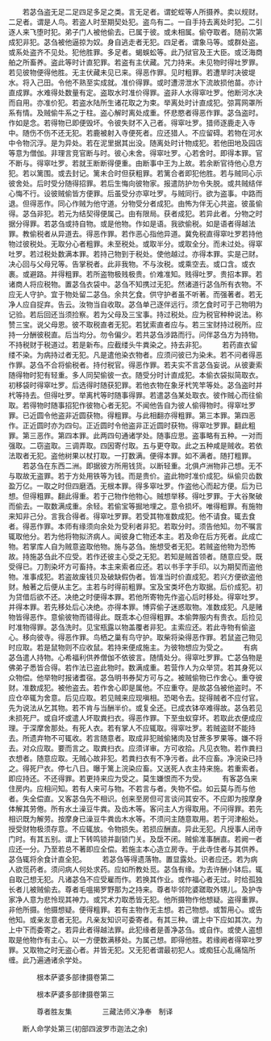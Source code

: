 <!-- { "loadSidebar": true } -->
　　若苾刍盗无足二足四足多足之类。言无足者。谓蛇蛭等人所摄养。卖以规财。二足者。谓是人鸟。若盗人时至期契处犯。盗鸟有二。一自手持去离处时犯。二引逐人来飞堕时犯。弟子门人被他偷去。已属于彼。或未相属。偷夺取者。随前次第成犯非犯。苾刍被他逼掠为奴。身自逃走者无犯。四足者。谓象马等。或群处盗。或系处盗齐不见处。犯他胜罪。多足者。蝎蜈蚣等。此乃狱官及王大臣。或泛海商舶之所畜养。盗此等时计直犯罪。若盗有主伏藏。咒力持来。未见物时得吐罗罪。若见彼物便得他胜。无主伏藏未见已来。得恶作罪。见时粗罪。若遭旱时决彼堤水。将入己田。令他不熟至实成就。准价得罪。或时遭涝泄水下流故损他苗。亦计直成罪。水难得处数量有定。盗取水时准价得罪。盗非人水得窣吐罗。他断河水决而自用。亦准价犯。若盗水陆所生诸花取之为束。举离处时计直成犯。弶罥网罩所系有情。及贼偷牛系之于柱。盗心解时离处成重。怀悲愍者得恶作罪。苾刍盗时。作如是念。若得物已即便毁坏。令彼失财不入己者。得窣吐罗。猎师逐鹿走入寺中。随伤不伤不还无犯。若鹿被射入寺便死者。应还猎人。不应留碍。若物在河水中令物沉浮。是为异处。若在泥里据其出没。随离处时计物成犯。若他田地及园店等意为僧伽。非理言竞官断与时。彼心未舍。得窣吐罗。心若舍时。即得本罪。官不断与。得窣吐罗。若就王断断得便重。由断事中王为上故。若余断官待他心息方犯。若以篱围。或去封记。篱未合时但获粗罪。若篱合者即犯他胜。若与贼同心示彼舍处。后时受分随得招罪。若后生悔向彼物家。报遣防护勿令失脱。或共贼结伴心悔不行。设彼贼偷皆方便罪。后虽受分亦窣吐罗。与贼同行。欲为盗事。中路而退。但得恶作。同心作贼为他守道。分物受分者成犯。由怖为伴无心共盗。彼虽偷得。苾刍非犯。若元为结契得便属己。由有限局。获者成犯。若异此者。分物之时据分得罪。若苾刍或持自物。或是他物。作如是语。我欲偷税。如是语者得越法罪。教偷税者从异道去。得恶作罪。若作恶心指他异道。冀免税直得窣吐罗若持他物过彼税处。无取分心者粗罪。未至税处。或取半分。或取全分。而未过处。得窣吐罗。若过税处数满本罪。若持己物到于税处。使他越过。亦得本罪。实是己财。决心回与父母兄等。告掌税者。此非我物。不与汝税。或乘空去。或口含。或衣裹。或避路。并得粗罪。若所盗物极贱极贵。价难准知。贱得吐罗。贵招本罪。若诸商人将应税物。置苾刍衣袋中。苾刍不知携过无犯。然诸道行苾刍所有衣物。不应无人守护。宜于物处留二苾刍。余共乞食。供守护者虽不听著。而强著者。若无净人应自捉弃。告云。汝物当自收取。苾刍单己逐伴远行。须乞食时可于己物明为记验。若后回还当须捡察。若为父母及三宝事。持过税处。应为税官种种说法。称赞三宝。说父母恩。彼不取税直者无犯。若犹索直者应与。若三宝财持过税所。应持一分酬彼税直。后当均分。勿令偏少。若共苾刍涉路而行。问伴苾刍方为持物。不持税财于税道过。若是新布。应截缕头牛粪染之。持去非犯。
　　若药直衣留缕不染。为病持过者无犯。凡是遣他染衣物者。应须问彼已为染未。若不问者得恶作罪。苾刍不合将偷税者。持付税官。得恶作罪。若夫实不言苾刍妄说。从彼妻索随得物时犯有轻重。多人同契偷彼一衣。随受分时计直成犯。本偷衣袋拟简取衣。初移袋时得窣吐罗。后选得时随获犯罪。若他衣物在象牙杙笐竿等处。苾刍盗时并杙等持去。但得吐罗。举离杙等时随事得罪。若遣苾刍某处取衣。彼作贼心而往偷取。若得物时随事招犯作彼物心者无犯。不闻他告自为彼人偷得物时。得窣吐罗罪。已近圆令他盗非近圆获物。得粗罪。与此相翻亦得粗罪。第三本罪。第四恶作。正近圆时亦为四句。正近圆时令他盗非正近圆时获物。得窣吐罗罪。翻此粗罪。第三恶作。第四本罪。此两四句通诸学处。随事应思。盗事略有五种。一对而强取。二窃盗取。三调弄取。四因寄付取。五与更夺取。此之五种咸是贼收。若依法取者无犯。盗他树果以杖打取。一打数满。便得本罪。如不满者。随打粗罪。
　　若苾刍在东西二洲。即据彼方所用钱货。以断轻重。北俱卢洲物非己想。无不与取故无盗罪。若于方处用铁等为钱。而是贵价。盗此物时准价成犯。纵偷贝齿数盈万亿。一取之时但四磨洒。无根本罪。得多窣吐罗。作盗他心而起方便。后为已想。但得粗罪。翻此得重。若于己物作他物心。贼想举移。得吐罗罪。于大谷聚破而偷去。一取数满成重。余轻。若偷宝等掘地埋之。意令损坏。唯得粗罪。有施物来知非己分。言我合得者。得窣吐罗罪。若受其物准数成犯。他不请食。辄去食者。得恶作罪。本师有缘须向余处为受利者非犯。若取分时。须告他知。勿不嘱言辄取他分。若为他将物拟济病人。闻彼身亡物还本主。若及命在后方死者。此成亡物。若掌库人自为贼意盗取他物。施与苾刍。施想受者无犯。若贼盗他物为恐怖故。持施苾刍此不应受。若作还彼主心受之无犯。若知是贼首领者。随意应受。既受得已。刀割染坏方可畜持。本主来索者应还。若以书手字手印。以为期契而盗他物。准事成犯。若盗故废钱贝及破缺假伪者。皆准当时价直成犯。若兴方便欲盗他财。触著之后便从主乞。主若与时得前粗罪。宝及宝类坏色方取据。后价成犯。初为贷借后欲不还。决绝之时便得本罪。若他所寄物先作盗心后时移处。得窣吐罗。并得本罪。若先移处后心决绝。亦得本罪。博弈偷子迷惑取物。准数成犯。凡是赌物皆得恶作。意偷彼物而错得此。既乖本心但得粗罪。本偷弊服内有贵衣。后捡见时准物得罪。苾刍洗时。见宝瓶露以物盖覆者非犯。主索应还。若此寺物有偷盗心。移向彼寺。得恶作罪。鸟栖之巢有鸟守护。取柴将染得恶作罪。若鼠盗己物见时应取。若是鼠物则不应收鼠。若持来便成施主。为彼物想应为受之。
　　有病苾刍遣人持物。心希福利供养僧伽不依彼言。随情处分。得窣吐罗罪。亡苾刍物是佛弟子悉皆合得。若作法已盗此物时。数满成重。若营作人为众举贷。若其身死以众物偿。他举物时报诸耆宿。苾刍明书券契方可与之。被贼偷物已作舍心。重夺彼财。准数成犯。被他盗去。若作舍心即是属他。不应重夺。是故苾刍被他盗时。不应仓卒辄为舍意。后见应取。若见贼来应现嗔相。恐喝令去。捉得贼者不应付官。先为说法从乞其物。若不肯与当酬半价。或复全还。已成衣钵卒难得故。苾刍若见未损死尸。或自坏或遣人坏取粪扫衣。得恶作罪。下至虫蚁穿坏。若取此衣便成应理。于深摩舍那处。有死人衣。若有掌人不应辄取。得窣吐罗。若贼盗财不能持去。所遗弃物不可辄收。若言随意者。取成非犯贼偷猪肉及甘蔗多罗果等。嫌不将去。对众应取。要而言之。取粪扫衣。应须详审。方可收拾。凡见衣物。若作粪扫衣想者。随意应取。无贼心故非犯。若粪扫衣有不净污者。此不应畜。净浣染已持之。得死尸衣。停七八日。曝于篱上浣染应畜。又送死人衣主持来施。若重索者。即应持还。不还得罪。若更持来应为受之。莫生嫌恨而不为受。
　　有客苾刍来住房内。应相问知。若有人来可与物。不若言与者。失物不偿。如云莫与而与他者。失全偿直。又客苾刍先不相识。创来至房但可言谈问其安不。不应即为按摩身体解其劳倦。所有水土澡豆牛粪。及齿木等。客问主人方得取用。不问得罪。若先相识既为解劳。按摩身已澡豆牛粪齿木水等。不须问主随意取用。若于河津船处。授受财物极须存意。不应辄放。令物损失。若损应酬直。异此无犯。凡授事人闭寺门时。有其五别。谓上下转鸣锁并副锁门关。及扂不闭。贼偷准事酬直。若阙一者应还一分。乃至若总不著即应全偿。若施主本心造立房寺。于此寺住者与其供养。苾刍辄将余食计直全犯。
　　若苾刍等得遗落物。置显露处。识者应还。若为病人欲觅药者。须问病人何处求药。应如所教处觅。苾刍有缘。为去许酬小钵后。辄自取己想无犯。凡诸苾刍不应受雇而作。若换其作业。或作福心者无过。时给孤独长者儿被贼偷去。尊者毛嗢揭罗野那为之持来。尊者毕邻陀婆蹉取外甥儿。及护寺家净人意为悲怜现其神力。或咒术力取悉皆无犯。他所摄物作他想疑。盗得重罪。非他所摄。他摄想疑。便得粗罪。若有主物作无主想。若己物想。或暂用心。或告他知。或亲友意者无犯。凡亲友知识可委寄者。有其三种。谓上中下应如其次。为上中下而委寄之。若异此者得越法罪。此犯缘者是善净苾刍。或自作。或使人盗想取是他物作有主心。以一方便数满移处。为属己想。即得他胜。若缘阙者得窣吐罗罪。又取物之时无盗心者。并皆无犯。又无犯者谓最初犯人。或痴狂心乱痛恼所缠。此乃遍通诸余学处。

　　　　根本萨婆多部律摄卷第二



　　　　根本萨婆多部律摄卷第三

　　　　尊者胜友集
　　　　三藏法师义净奉　制译

　　断人命学处第三(初部四波罗市迦法之余)

